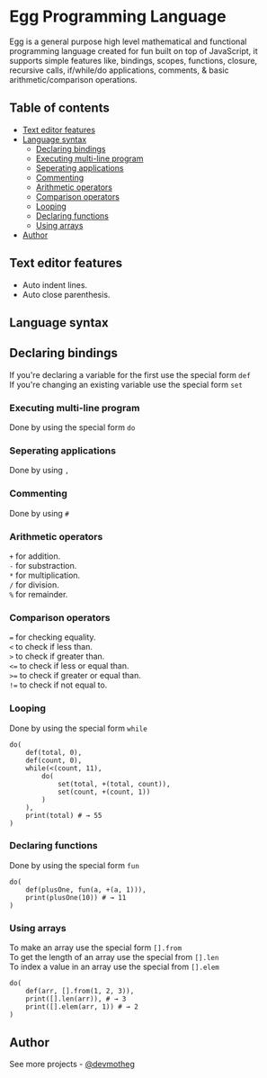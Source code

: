 # Egg Programming Language

Egg is a general purpose high level mathematical and functional programming language created for fun built on top of JavaScript, it supports simple features like, bindings, scopes, functions, closure, recursive calls, if/while/do applications, comments, & basic arithmetic/comparison operations.

## Table of contents

- [Text editor features](#text-editor-features)
- [Language syntax](#language-syntax)
  - [Declaring bindings](#declaring-bindings)
  - [Executing multi-line program](#executing-multi-line-program)
  - [Seperating applications](#seperating-applications)
  - [Commenting](#commenting)
  - [Arithmetic operators](#arithmetic-operators)
  - [Comparison operators](#comparison-operators)
  - [Looping](#looping)
  - [Declaring functions](#declaring-functions)
  - [Using arrays](#using-arrays)
- [Author](#author)

## Text editor features

- Auto indent lines.
- Auto close parenthesis.

## Language syntax

## Declaring bindings

If you're declaring a variable for the first use the special form `def`\
If you're changing an existing variable use the special form `set`

### Executing multi-line program

Done by using the special form `do`

### Seperating applications

Done by using `,`

### Commenting

Done by using `#`

### Arithmetic operators

`+` for addition.\
`-` for substraction.\
`*` for multiplication.\
`/` for division.\
`%` for remainder.

### Comparison operators

`=` for checking equality.\
`<` to check if less than.\
`>` to check if greater than.\
`<=` to check if less or equal than.\
`>=` to check if greater or equal than.\
`!=` to check if not equal to.

### Looping

Done by using the special form `while`

```
do(
    def(total, 0),
    def(count, 0),
    while(<(count, 11),
        do(
            set(total, +(total, count)),
            set(count, +(count, 1))
        )
    ),
    print(total) # → 55
)
```

### Declaring functions

Done by using the special form `fun`

```
do(
	def(plusOne, fun(a, +(a, 1))),
	print(plusOne(10)) # → 11
)
```

### Using arrays

To make an array use the special form `[].from`\
To get the length of an array use the special from `[].len`\
To index a value in an array use the special from `[].elem`

```
do(
	def(arr, [].from(1, 2, 3)),
	print([].len(arr)), # → 3
	print([].elem(arr, 1)) # → 2
)
```

## Author

See more projects - [@devmotheg](https://github.com/devmotheg?tab=repositories)
